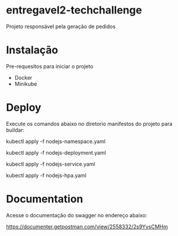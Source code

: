 # entregavel2-techchallenge

Projeto responsável pela geração de pedidos

# Instalação

Pre-requesitos para iniciar o projeto
- Docker
- Minikube

# Deploy

Execute os comandos abaixo no diretorio manifestos do projeto para buildar:


kubectl apply -f nodejs-namespace.yaml

kubectl apply -f nodejs-deployment.yaml

kubectl apply -f nodejs-service.yaml

kubectl apply -f nodejs-hpa.yaml

# Documentation
Acesse o documentação do swagger no endereço abaixo:

https://documenter.getpostman.com/view/2558332/2s9YysCMHm
